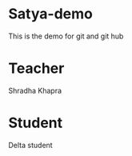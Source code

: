 # Satya-demo
This is the demo for git and git hub 

# Teacher
Shradha Khapra

# Student
Delta student


